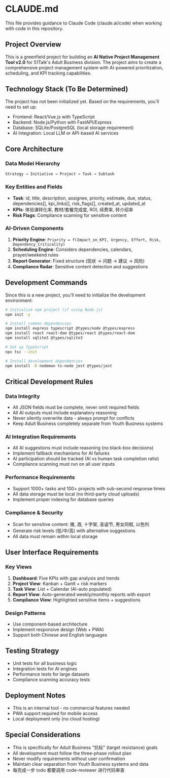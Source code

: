 # CLAUDE.md

This file provides guidance to Claude Code (claude.ai/code) when working with code in this repository.

## Project Overview

This is a greenfield project for building an **AI Native Project Management Tool v2.0** for 51Talk's Adult Business division. The project aims to create a comprehensive project management system with AI-powered prioritization, scheduling, and KPI tracking capabilities.

## Technology Stack (To Be Determined)

The project has not been initialized yet. Based on the requirements, you'll need to set up:
- Frontend: React/Vue.js with TypeScript
- Backend: Node.js/Python with FastAPI/Express
- Database: SQLite/PostgreSQL (local storage requirement)
- AI Integration: Local LLM or API-based AI services

## Core Architecture

### Data Model Hierarchy
```
Strategy → Initiative → Project → Task → Subtask
```

### Key Entities and Fields
- **Task**: id, title, description, assignee, priority, estimate, due, status, dependencies[], kpi_links[], risk_flags[], created_at, updated_at
- **KPIs**: 体验课转化率, 教材/套餐完成度, ROI, 续费率, 转介绍率
- **Risk Flags**: Compliance scanning for sensitive content

### AI-Driven Components
1. **Priority Engine**: `Priority = f(Impact_on_KPI, Urgency, Effort, Risk, Dependency_Criticality)`
2. **Scheduling Engine**: Considers dependencies, calendars, prayer/weekend rules
3. **Report Generator**: Fixed structure (现状 → 问题 → 建议 → 风险)
4. **Compliance Radar**: Sensitive content detection and suggestions

## Development Commands

Since this is a new project, you'll need to initialize the development environment:

```bash
# Initialize npm project (if using Node.js)
npm init -y

# Install common dependencies
npm install express typescript @types/node @types/express
npm install react react-dom @types/react @types/react-dom
npm install sqlite3 @types/sqlite3

# Set up TypeScript
npx tsc --init

# Install development dependencies
npm install -D nodemon ts-node jest @types/jest
```

## Critical Development Rules

### Data Integrity
- All JSON fields must be complete, never omit required fields
- All AI outputs must include explanatory reasoning
- Never silently overwrite data - always prompt for conflicts
- Keep Adult Business completely separate from Youth Business systems

### AI Integration Requirements
- All AI suggestions must include reasoning (no black-box decisions)
- Implement fallback mechanisms for AI failures
- AI participation should be tracked (AI vs human task completion ratio)
- Compliance scanning must run on all user inputs

### Performance Requirements
- Support 1000+ tasks and 100+ projects with sub-second response times
- All data storage must be local (no third-party cloud uploads)
- Implement proper indexing for database queries

### Compliance & Security
- Scan for sensitive content: 猪, 酒, 十字架, 圣诞节, 男女同框, 以色列
- Generate risk levels (低/中/高) with alternative suggestions
- All data must remain within local storage

## User Interface Requirements

### Key Views
1. **Dashboard**: Five KPIs with gap analysis and trends
2. **Project View**: Kanban + Gantt + risk markers
3. **Task View**: List + Calendar (AI-auto populated)
4. **Report View**: Auto-generated weekly/monthly reports with export
5. **Compliance View**: Highlighted sensitive items + suggestions

### Design Patterns
- Use component-based architecture
- Implement responsive design (Web + PWA)
- Support both Chinese and English languages

## Testing Strategy

- Unit tests for all business logic
- Integration tests for AI engines
- Performance tests for large datasets
- Compliance scanning accuracy tests

## Deployment Notes

- This is an internal tool - no commercial features needed
- PWA support required for mobile access
- Local deployment only (no cloud hosting)

## Special Considerations

- This is specifically for Adult Business "抗标" (target resistance) goals
- All development must follow the three-phase rollout plan
- Never modify requirements without user confirmation
- Maintain clear separation from Youth Business systems and data
- 每完成一步 todo 都要调用 code-reviewer 进行代码审查